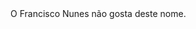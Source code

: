 <head>
<link rel="shortcut icon" type="image/x-icon" href="favicon.ico">
</head>
O Francisco Nunes não gosta deste nome.
